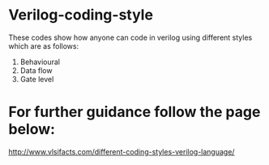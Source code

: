 # Verilog-coding-style
These codes show how anyone can code in verilog using different styles which are as follows:
<br>
1. Behavioural
2. Data flow
3. Gate level

# For further guidance follow the page below:
http://www.vlsifacts.com/different-coding-styles-verilog-language/
